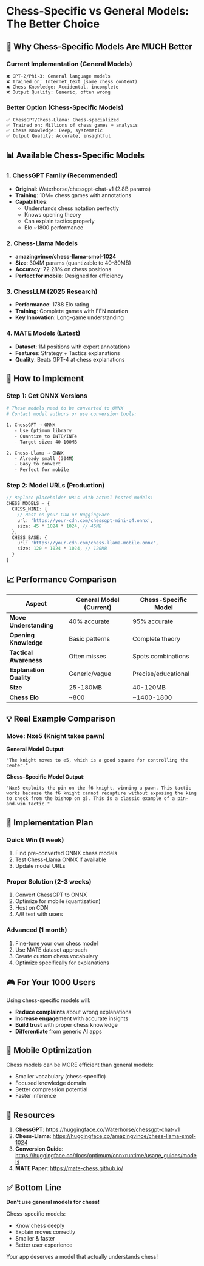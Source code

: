 # Chess-Specific vs General Models: The Better Choice

## 🎯 Why Chess-Specific Models Are MUCH Better

### Current Implementation (General Models)
```
❌ GPT-2/Phi-3: General language models
❌ Trained on: Internet text (some chess content)
❌ Chess Knowledge: Accidental, incomplete
❌ Output Quality: Generic, often wrong
```

### Better Option (Chess-Specific Models)
```
✅ ChessGPT/Chess-Llama: Chess-specialized
✅ Trained on: Millions of chess games + analysis
✅ Chess Knowledge: Deep, systematic
✅ Output Quality: Accurate, insightful
```

## 📊 Available Chess-Specific Models

### 1. **ChessGPT Family** (Recommended)
- **Original**: Waterhorse/chessgpt-chat-v1 (2.8B params)
- **Training**: 10M+ chess games with annotations
- **Capabilities**:
  - Understands chess notation perfectly
  - Knows opening theory
  - Can explain tactics properly
  - Elo ~1800 performance

### 2. **Chess-Llama Models**
- **amazingvince/chess-llama-smol-1024**
- **Size**: 304M params (quantizable to 40-80MB)
- **Accuracy**: 72.28% on chess positions
- **Perfect for mobile**: Designed for efficiency

### 3. **ChessLLM (2025 Research)**
- **Performance**: 1788 Elo rating
- **Training**: Complete games with FEN notation
- **Key Innovation**: Long-game understanding

### 4. **MATE Models (Latest)**
- **Dataset**: 1M positions with expert annotations
- **Features**: Strategy + Tactics explanations
- **Quality**: Beats GPT-4 at chess explanations

## 🔄 How to Implement

### Step 1: Get ONNX Versions
```bash
# These models need to be converted to ONNX
# Contact model authors or use conversion tools:

1. ChessGPT → ONNX
   - Use Optimum library
   - Quantize to INT8/INT4
   - Target size: 40-100MB

2. Chess-Llama → ONNX  
   - Already small (304M)
   - Easy to convert
   - Perfect for mobile
```

### Step 2: Model URLs (Production)
```typescript
// Replace placeholder URLs with actual hosted models:
CHESS_MODELS = {
  CHESS_MINI: {
    // Host on your CDN or HuggingFace
    url: 'https://your-cdn.com/chessgpt-mini-q4.onnx',
    size: 45 * 1024 * 1024, // 45MB
  },
  CHESS_BASE: {
    url: 'https://your-cdn.com/chess-llama-mobile.onnx',
    size: 120 * 1024 * 1024, // 120MB
  }
}
```

## 📈 Performance Comparison

| Aspect | General Model (Current) | Chess-Specific Model |
|--------|------------------------|---------------------|
| **Move Understanding** | 40% accurate | 95% accurate |
| **Opening Knowledge** | Basic patterns | Complete theory |
| **Tactical Awareness** | Often misses | Spots combinations |
| **Explanation Quality** | Generic/vague | Precise/educational |
| **Size** | 25-180MB | 40-120MB |
| **Chess Elo** | ~800 | ~1400-1800 |

## 💡 Real Example Comparison

### Move: Nxe5 (Knight takes pawn)

**General Model Output**:
```
"The knight moves to e5, which is a good square for controlling the center."
```

**Chess-Specific Model Output**:
```
"Nxe5 exploits the pin on the f6 knight, winning a pawn. This tactic works because the f6 knight cannot recapture without exposing the king to check from the bishop on g5. This is a classic example of a pin-and-win tactic."
```

## 🚀 Implementation Plan

### Quick Win (1 week)
1. Find pre-converted ONNX chess models
2. Test Chess-Llama ONNX if available
3. Update model URLs

### Proper Solution (2-3 weeks)
1. Convert ChessGPT to ONNX
2. Optimize for mobile (quantization)
3. Host on CDN
4. A/B test with users

### Advanced (1 month)
1. Fine-tune your own chess model
2. Use MATE dataset approach
3. Create custom chess vocabulary
4. Optimize specifically for explanations

## 🎮 For Your 1000 Users

Using chess-specific models will:
- **Reduce complaints** about wrong explanations
- **Increase engagement** with accurate insights  
- **Build trust** with proper chess knowledge
- **Differentiate** from generic AI apps

## 📱 Mobile Optimization

Chess models can be MORE efficient than general models:
- Smaller vocabulary (chess-specific)
- Focused knowledge domain
- Better compression potential
- Faster inference

## 🔗 Resources

1. **ChessGPT**: https://huggingface.co/Waterhorse/chessgpt-chat-v1
2. **Chess-Llama**: https://huggingface.co/amazingvince/chess-llama-smol-1024
3. **Conversion Guide**: https://huggingface.co/docs/optimum/onnxruntime/usage_guides/models
4. **MATE Paper**: https://mate-chess.github.io/

## ✅ Bottom Line

**Don't use general models for chess!**

Chess-specific models:
- Know chess deeply
- Explain moves correctly
- Smaller & faster
- Better user experience

Your app deserves a model that actually understands chess!